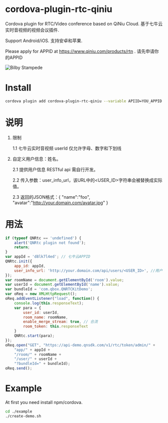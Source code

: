 # cordova-plugin-rtc-qiniu

Cordova plugin for RTC/Video conference based on QiNiu Cloud. 基于七牛云实时音视频的视频会议插件.

Support Android/iOS. 支持安卓和苹果.

Please apply for APPID at https://www.qiniu.com/products/rtn . 请先申请你的APPID

![Bilby Stampede](https://www.qiniu.com/assets/sdk/img-shejiao-0f2d2d077c4f1bc0794b75dfc66e9e582446506e7bb795ebed0821b7af22ff86.png)


# Install

```bash
cordova plugin add cordova-plugin-rtc-qiniu --variable APIID=YOU_APPID
```

# 说明

1. 限制
   
   1.1 七牛云实时音视频 userId 仅允许字母、数字和下划线

2. 自定义用户信息：姓名。 
   
   2.1 提供用户信息 RESTful api 需自行开发。

   2.2 传入参数：user_info_url，该URL中的<USER_ID>字符串会被替换成实际值。

   2.3 返回的JSON格式：{ "name":"foo", "avatar":"http://your.domain.com/avatar.jpg" }

# 用法

```Javascript
if (typeof QNRtc == 'undefined') {
	alert('QNRtc plugin not found');
	return;
}
var appId = 'd8lk7l4ed'; // 七牛云APPID
QNRtc.init({
	app_id: appId,
	user_info_url: 'http://your.domain.com/api/users/<USER_ID>', //用户信息api，<USER_ID>会被替换成实际值
});
var roomName = document.getElementById('room').value;
var userId = document.getElementById('name').value;
var bundleId = 'com.qbox.QNRTCKitDemo';
var oReq = new XMLHttpRequest();
oReq.addEventListener("load", function() {
	console.log(this.responseText);
	var para = {
		user_id: userId,
		room_name: roomName,
		enable_merge_stream: true, // 合流
		room_token: this.responseText
	}
	QNRtc.start(para);
});
oReq.open("GET", "https://api-demo.qnsdk.com/v1/rtc/token/admin/" +
	"app/" + appId +
	"/room/" + roomName +
	"/user/" + userId +
	"?bundleId=" + bundleId);
oReq.send();
```

# Example
At first you need install npm/cordova.

```bash
cd ./example
./create-demo.sh
```

